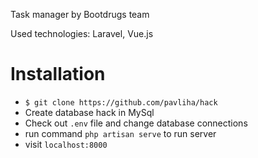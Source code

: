 Task manager by Bootdrugs team

Used technologies: Laravel, Vue.js

# Installation
* ``
$ git clone https://github.com/pavliha/hack
``
* Create database hack in MySql
* Check out ``.env`` file and change database connections
* run command ``php artisan serve`` to run server
* visit ``localhost:8000``
